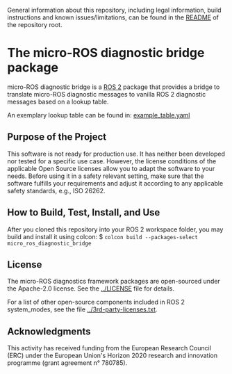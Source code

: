 General information about this repository, including legal information, build instructions and known issues/limitations, can be found in the [README](../README.md) of the repository root.

# The micro-ROS diagnostic bridge package

micro-ROS diagnostic bridge is a [ROS 2](http://www.ros2.org/) package that provides a bridge to translate micro-ROS diagnostic messages to vanilla ROS 2 diagnostic messages based on a lookup table.

An exemplary lookup table can be found in: [example_table.yaml](example_table.yaml)

## Purpose of the Project

This software is not ready for production use. It has neither been developed nor
tested for a specific use case. However, the license conditions of the
applicable Open Source licenses allow you to adapt the software to your needs.
Before using it in a safety relevant setting, make sure that the software
fulfills your requirements and adjust it according to any applicable safety
standards, e.g., ISO 26262.

## How to Build, Test, Install, and Use

After you cloned this repository into your ROS 2 workspace folder, you may build and install it using colcon:
$ `colcon build --packages-select micro_ros_diagnostic_bridge`

## License

The micro-ROS diagnostics framework packages are open-sourced under the Apache-2.0 license. See the [../LICENSE](LICENSE) file for details.

For a list of other open-source components included in ROS 2 system_modes,
see the file [../3rd-party-licenses.txt](3rd-party-licenses.txt).

## Acknowledgments

This activity has received funding from the European Research Council (ERC) under the European Union's Horizon 2020 research and innovation programme (grant agreement n° 780785).
